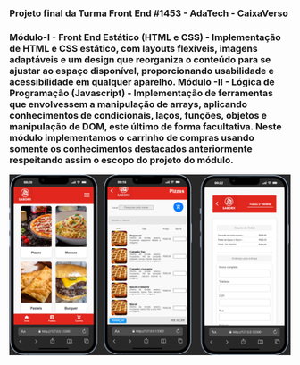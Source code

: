 <h3>Projeto final da Turma Front End #1453 - AdaTech - CaixaVerso<h3>

Módulo-I - Front End Estático (HTML e CSS) - Implementação de HTML e CSS estático, com layouts flexíveis, imagens adaptáveis e um design que reorganiza o conteúdo para se ajustar ao espaço disponível, proporcionando usabilidade e acessibilidade em qualquer aparelho.
Módulo -II - Lógica de Programação (Javascript) - Implementação de ferramentas que envolvessem a manipulação de arrays, aplicando conhecimentos de condicionais, laços, funções, objetos e manipulação de DOM, este último de forma facultativa. Neste módulo implementamos o carrinho de compras usando somente os conhecimentos destacados anteriormente respeitando assim o escopo do projeto do módulo.  

<img src="/imagens/saborx-app.png" alt="Texto Alternativo">
